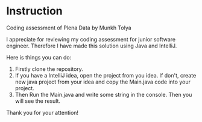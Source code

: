 # Instruction
Coding assessment of Plena Data by Munkh Tolya

I appreciate for reviewing my coding assessment for junior software engineer.
Therefore I have made this solution using Java and IntelliJ. 

Here is things you can do: 

1. Firstly clone the repository.
2. If you have a IntelliJ idea, open the project from you idea. If don't, create new java project from your idea and copy the Main.java code into your project.
3. Then Run the Main.java and write some string in the console. Then you will see the result.

Thank you for your attention!
